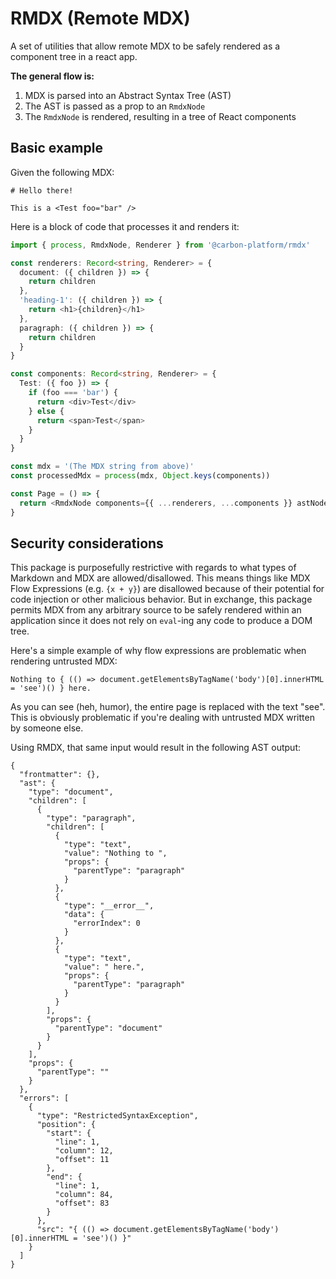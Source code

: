 # RMDX (Remote MDX)

A set of utilities that allow remote MDX to be safely rendered as a component tree in a react app.

**The general flow is:**

1. MDX is parsed into an Abstract Syntax Tree (AST)
2. The AST is passed as a prop to an `RmdxNode`
3. The `RmdxNode` is rendered, resulting in a tree of React components

## Basic example

Given the following MDX:

```mdx
# Hello there!

This is a <Test foo="bar" />
```

Here is a block of code that processes it and renders it:

```ts
import { process, RmdxNode, Renderer } from '@carbon-platform/rmdx'

const renderers: Record<string, Renderer> = {
  document: ({ children }) => {
    return children
  },
  'heading-1': ({ children }) => {
    return <h1>{children}</h1>
  },
  paragraph: ({ children }) => {
    return children
  }
}

const components: Record<string, Renderer> = {
  Test: ({ foo }) => {
    if (foo === 'bar') {
      return <div>Test</div>
    } else {
      return <span>Test</span>
    }
  }
}

const mdx = '(The MDX string from above)'
const processedMdx = process(mdx, Object.keys(components))

const Page = () => {
  return <RmdxNode components={{ ...renderers, ...components }} astNode={processedMdx.ast} />
}
```

## Security considerations

This package is purposefully restrictive with regards to what types of Markdown and MDX are
allowed/disallowed. This means things like MDX Flow Expressions (e.g. `{x + y}`) are disallowed
because of their potential for code injection or other malicious behavior. But in exchange, this
package permits MDX from any arbitrary source to be safely rendered within an application since it
does not rely on `eval`-ing any code to produce a DOM tree.

Here's a simple example of why flow expressions are problematic when rendering untrusted MDX:

```mdx
Nothing to { (() => document.getElementsByTagName('body')[0].innerHTML = 'see')() } here.
```

As you can see (heh, humor), the entire page is replaced with the text "see". This is obviously
problematic if you're dealing with untrusted MDX written by someone else.

Using RMDX, that same input would result in the following AST output:

```
{
  "frontmatter": {},
  "ast": {
    "type": "document",
    "children": [
      {
        "type": "paragraph",
        "children": [
          {
            "type": "text",
            "value": "Nothing to ",
            "props": {
              "parentType": "paragraph"
            }
          },
          {
            "type": "__error__",
            "data": {
              "errorIndex": 0
            }
          },
          {
            "type": "text",
            "value": " here.",
            "props": {
              "parentType": "paragraph"
            }
          }
        ],
        "props": {
          "parentType": "document"
        }
      }
    ],
    "props": {
      "parentType": ""
    }
  },
  "errors": [
    {
      "type": "RestrictedSyntaxException",
      "position": {
        "start": {
          "line": 1,
          "column": 12,
          "offset": 11
        },
        "end": {
          "line": 1,
          "column": 84,
          "offset": 83
        }
      },
      "src": "{ (() => document.getElementsByTagName('body')[0].innerHTML = 'see')() }"
    }
  ]
}
```
